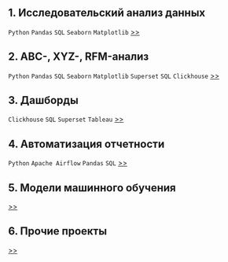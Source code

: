 
## 1. Исследовательский анализ данных 
`Python` `Pandas` `SQL` `Seaborn` `Matplotlib`
[>>](https://github.com/annapavlovads/DA_portfolio/tree/main/eda)

## 2. ABC-, XYZ-, RFM-анализ 
`Python` `Pandas` `SQL` `Seaborn` `Matplotlib` `Superset` `SQL` `Clickhouse`
[>>](https://github.com/annapavlovads/DA_portfolio/tree/main/abc_xyz_rfm)

## 3. Дашборды
`Clickhouse` `SQL` `Superset` `Tableau`
[>>](https://github.com/annapavlovads/DA_portfolio/tree/main/dashboards)

## 4. Автоматизация отчетности
`Python` `Apache Airflow` `Pandas` `SQL`
[>>](https://github.com/annapavlovads/DA_portfolio/tree/main/auto_reports)

## 5. Модели машинного обучения 
[>>](https://github.com/annapavlovads/DA_portfolio/tree/main/ml_models)

## 6. Прочие проекты 
[>>](https://github.com/)
